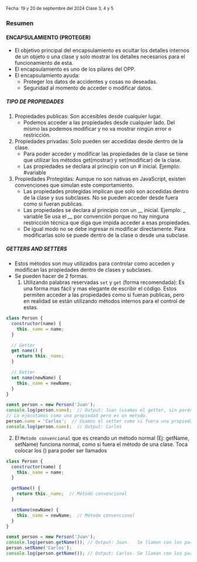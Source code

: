 <sub> Fecha: 19 y 20 de septiembre del 2024 </sub>
<sub> Clase 3, 4 y 5 </sub>
### Resumen

#### ENCAPSULAMIENTO (PROTEGER)

- El objetivo principal del encapsulamiento es ocultar los detalles internos de un objeto o una clase y solo mostrar los detalles necesarios para el funcionamiento de esta.
- El encapsulamiento es uno de los pilares del OPP.
- El encapsulamiento ayuda:
	- Proteger los datos de accidentes y cosas no deseadas.
	- Seguridad al momento de acceder o modificar datos.

##### TIPO DE PROPIEDADES

1. Propiedades publicas: Son accesibles desde cualquier lugar.
	- Podemos acceder a las propiedades desde cualquier lado. Del mismo las podemos modificar y no va mostrar ningún error o restricción. 
2. Propiedades privadas: Solo pueden ser accedidas desde dentro de la clase.
	- Para poder acceder y modificar las propiedades de la clase se tiene que utilizar los métodos get(mostrar) y set(modificar) de la clase. 
	- Las propiedades se declara al principio con un # inicial. Ejemplo: #variable
3. Propiedades Protegidas: Aunque no son nativas en JavaScript, existen convenciones que simulan este comportamiento.
	- Las propiedades protegidas implican que solo son accedidas dentro de la clase y sus subclases. No se pueden acceder desde fuera como si fueran publicas.
	- Las propiedades se declara al principio con un __ inicial. Ejemplo:  _ variable 
	  Se usa el __ por convención porque no hay ninguna restricción técnica que diga que impida acceder a esas propiedades. 
	- De igual modo no se debe ingresar ni modificar directamente. Para modificarlas solo se puede dentro de la clase o desde una subclase.

##### GETTERS AND SETTERS

- Estos métodos son muy utilizados para controlar como acceden y modifican las propiedades dentro de clases y subclases.
- Se pueden hacer de 2 formas.
	1. Utilizando palabras reservadas `set` y `get` (forma recomendada): Es una forma mas fácil y mas elegante de escribir el código. Estos permiten acceder a las propiedades como si fueran publicas, pero en realidad se están utilizando métodos internos para el control de estas. 
``` JavaScript
class Person {
  constructor(name) {
    this._name = name;
  }

  // Getter
  get name() {
    return this._name;
  }

  // Setter
  set name(newName) {
    this._name = newName;
  }
}

const person = new Person('Juan');
console.log(person.name);  // Output: Juan (usamos el getter, sin paréntesis)
// Lo ejecutamos como una propiedad pero es un metodo.
person.name = 'Carlos';  // Usamos el setter como si fuera una propiedad pero en realidad es un metodo.
console.log(person.name);  // Output: Carlos
```

2.  El `Metodo convencional` que es creando un método normal (Ej: getName, setName) funciona normal, como si fuera el método de una clase. Toca colocar los () para poder ser llamados 
```JavaScript
class Person {
  constructor(name) {
    this._name = name;
  }

  getName() {
    return this._name;  // Método convencional
  }

  setName(newName) {
    this._name = newName;  // Método convencional
  }
}

const person = new Person('Juan');
console.log(person.getName()); // Output: Juan.   Se llaman con los parentesis
person.setName('Carlos');
console.log(person.getName()); // Output: Carlos. Se llaman con los parentesis
```
